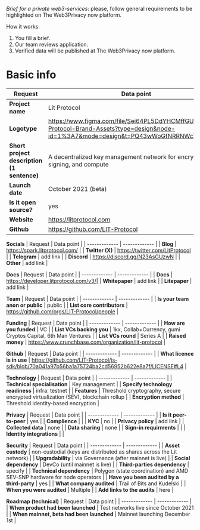 *Brief for a private web3-services*: please, follow general requirements to be highlighted on The Web3Privacy now platform.

How it works:
1. You fill a brief.
2. Our team reviews application.
3. Verified data will be published at The Web3Privacy now platform.

# **Basic info**

| Request  | Data point | 
| ------------- | ------------- |
| **Project name**  | Lit Protocol |
| **Logotype**  | https://www.figma.com/file/Sei64PL5DdYHCMffGUXMGS/Lit-Protocol-Brand-Assets?type=design&node-id=1%3A7&mode=design&t=PQ43wWoGfNRRNWcT-1 |
| **Short project description (1 sentence)** | A decentralized key management network for encryption, signing, and compute |
| **Launch date** | October 2021 (beta) |
| **Is it open source?** | yes |
| **Website**  | https://litprotocol.com |
| **Github**  | https://github.com/LIT-Protocol |

**Socials**
| Request  | Data point | 
| ------------- | ------------- |
| **Blog** | https://spark.litprotocol.com/ |
| **Twitter (X)** | https://twitter.com/LitProtocol |
| **Telegram** | add link |
| **Discord** | https://discord.gg/N23AsGUzwN |
| **Other** | add link |

**Docs**
| Request  | Data point | 
| ------------- | ------------- |
| **Docs** | https://developer.litprotocol.com/v3/|
| **Whitepaper** | add link |
| **Litepaper** | add link |

**Team**
| Request  | Data point | 
| ------------- | ------------- |
| **Is your team anon or public**  | public | 
| **List core contributors** | https://github.com/orgs/LIT-Protocol/people | 

**Funding**
| Request  | Data point | 
| ------------- | ------------- |
| **How are you funded**  | VC | 
| **List VCs backing you**  | 1kx, Collab+Currency, gumi Cryptos Capital, 6th Man Ventures |
| **List VCs round**  | Series A | 
| **Raised money** | https://www.crunchbase.com/organization/lit-protocol | 

**Github**
| Request  | Data point | 
| ------------- | ------------- |
| **What licence is in use**  | https://github.com/LIT-Protocol/js-sdk/blob/70a041a97b56ba1a75724ba2cd56952b622e8a7f/LICENSE#L4 | 

**Technology**
| Request  | Data point | 
| ------------- | ------------- |
| **Technical specialisation**  | Key management | 
| **Specify technology readiness**  | infra: testnet | 
| **Features**  | Threshold cryptography, secure encrypted virtualization (SEV), blockchain rollup | 
| **Encryption method**  | Threshold identity-based encryption | 

**Privacy**
| Request  | Data point | 
| ------------- | ------------- |
| **Is it peer-to-peer**  | yes | 
| **Complience**  | |
| **KYC**  | no |
| **Privacy policy** | add link |
| **Collected data**  | none |
| **Data sharing** | none |
| **Sign-in requirments** | |
| **Identity integrations** |  |

**Security**
| Request  | Data point | 
| ------------- | ------------- |
| **Asset custody** | non-custodial (keys are distributed as shares across the Lit network) | 
| **Upgradability**  | via Governance (after mainnet is live) |
| **Social dependency**  | DevCo (until mainnet is live) |
| **Third-parties dependency** | specify |
| **Technical dependency** | Polygon (state coordination) and AMD SEV-SNP hardware for node operators |
| **Have you been audited by a third-party** | yes |
| **What company audited** | Trail of Bits and Kudelski |
| **When you were audited** | Multiple |
| **Add links to the audits** | here |

**Roadmap (technical)**
| Request  | Data point | 
| ------------- | ------------- |
| **When product had been launched** | Test networks live since October 2021 | 
| **When mainnet, beta had been launched**  | Mainnet launching December 1st |
